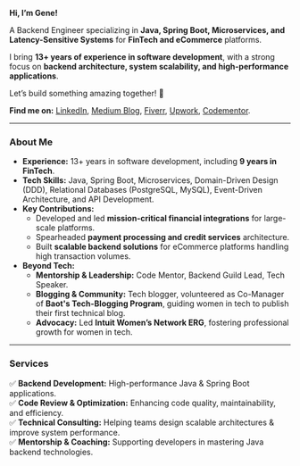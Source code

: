 **Hi, I’m Gene!**

A Backend Engineer specializing in **Java, Spring Boot, Microservices, and Latency-Sensitive Systems** for **FinTech and eCommerce** platforms.

I bring **13+ years of experience in software development**, with a strong focus on **backend architecture, system scalability, and high-performance applications**.

Let’s build something amazing together! 🚀

**Find me on:** [LinkedIn](https://www.linkedin.com/in/genezeiniss/), [Medium Blog](https://medium.com/@genezeiniss), [Fiverr](https://www.fiverr.com/s/WE8okLd), [Upwork](https://www.upwork.com/freelancers/~017adf252cb8e71786), [Codementor](https://www.codementor.io/@genezeiniss).

---

### **About Me**
- **Experience:** 13+ years in software development, including **9 years in FinTech**.
- **Tech Skills:** Java, Spring Boot, Microservices, Domain-Driven Design (DDD), Relational Databases (PostgreSQL, MySQL), Event-Driven Architecture, and API Development.
- **Key Contributions:**
  - Developed and led **mission-critical financial integrations** for large-scale platforms.
  - Spearheaded **payment processing and credit services** architecture.
  - Built **scalable backend solutions** for eCommerce platforms handling high transaction volumes.
- **Beyond Tech:**
  - **Mentorship & Leadership:** Code Mentor, Backend Guild Lead, Tech Speaker.
  - **Blogging & Community:** Tech blogger, volunteered as Co-Manager of **Baot's Tech-Blogging Program**, guiding women in tech to publish their first technical blog.
  - **Advocacy:** Led **Intuit Women’s Network ERG**, fostering professional growth for women in tech.

---

### **Services**
✅ **Backend Development:** High-performance Java & Spring Boot applications.  
✅ **Code Review & Optimization:** Enhancing code quality, maintainability, and efficiency.  
✅ **Technical Consulting:** Helping teams design scalable architectures & improve system performance.  
✅ **Mentorship & Coaching:** Supporting developers in mastering Java backend technologies.
